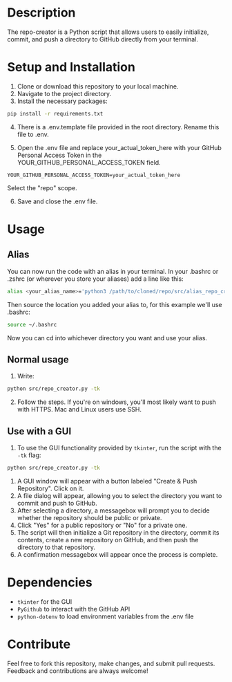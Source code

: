 # Description

The repo-creator is a Python script that allows users to easily initialize, commit, and push a directory to GitHub directly from your terminal.

# Setup and Installation
1. Clone or download this repository to your local machine.
2. Navigate to the project directory.
3. Install the necessary packages:

```bash
pip install -r requirements.txt
```

4. There is a .env.template file provided in the root directory. Rename this file to .env.

5. Open the .env file and replace your_actual_token_here with your GitHub Personal Access Token in the YOUR_GITHUB_PERSONAL_ACCESS_TOKEN field.

```env
YOUR_GITHUB_PERSONAL_ACCESS_TOKEN=your_actual_token_here
```
Select the "repo" scope.

6. Save and close the .env file.

# Usage

## Alias
You can now run the code with an alias in your terminal. In your .bashrc or .zshrc (or wherever you store your aliases) add a line like this:
```bash
alias <your_alias_name>='python3 /path/to/cloned/repo/src/alias_repo_creator.py
```
Then source the location you added your alias to, for this example we'll use .bashrc:
```bash
source ~/.bashrc
```
Now you can cd into whichever directory you want and use your alias.

## Normal usage
1. Write:
```bash
python src/repo_creator.py -tk
```
2. Follow the steps. If you're on windows, you'll most likely want to push with HTTPS. Mac and Linux users use SSH.

## Use with a GUI

1. To use the GUI functionality provided by `tkinter`, run the script with the `-tk` flag:

```bash
python src/repo_creator.py -tk
```
1. A GUI window will appear with a button labeled "Create & Push Repository". Click on it.
2. A file dialog will appear, allowing you to select the directory you want to commit and push to GitHub.
3. After selecting a directory, a messagebox will prompt you to decide whether the repository should be public or private.
4. Click "Yes" for a public repository or "No" for a private one.
5. The script will then initialize a Git repository in the directory, commit its contents, create a new repository on GitHub, and then push the directory to that repository.
6. A confirmation messagebox will appear once the process is complete.

# Dependencies

- `tkinter` for the GUI
- `PyGithub` to interact with the GitHub API
- `python-dotenv` to load environment variables from the .env file

# Contribute

Feel free to fork this repository, make changes, and submit pull requests. Feedback and contributions are always welcome!
